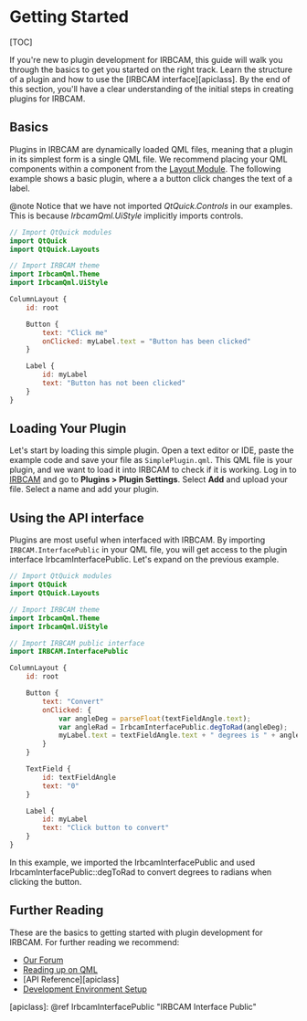 # Getting Started
[TOC]

If you're new to plugin development for IRBCAM, this guide will walk you through the basics to get you started on the right track. Learn the structure of a plugin and how to use the [IRBCAM interface][apiclass]. By the end of this section, you'll have a clear understanding of the initial steps in creating plugins for IRBCAM.


## Basics

Plugins in IRBCAM are dynamically loaded QML files, meaning that a plugin in its simplest form is a single QML file. We recommend placing your QML components within a component from the [Layout Module](https://doc.qt.io/qt-6/qtquick-layouts-qmlmodule.html). The following example shows a basic plugin, where a a button click changes the text of a label.


@note Notice that we have not imported *QtQuick.Controls* in our examples. This is because *IrbcamQml.UiStyle* implicitly imports controls.

```qml
// Import QtQuick modules
import QtQuick
import QtQuick.Layouts

// Import IRBCAM theme
import IrbcamQml.Theme
import IrbcamQml.UiStyle

ColumnLayout {
    id: root

    Button {
        text: "Click me"
        onClicked: myLabel.text = "Button has been clicked"
    }

    Label {
        id: myLabel
        text: "Button has not been clicked"
    }
}
```


## Loading Your Plugin

Let's start by loading this simple plugin. Open a text editor or IDE, paste the example code and save your file as `SimplePlugin.qml`. This QML file is your plugin, and we want to load it into IRBCAM to check if it is working. Log in to [IRBCAM](https://irbcam.com/app) and go to **Plugins > Plugin Settings**. Select **Add** and upload your file. Select a name and add your plugin.


## Using the API interface

Plugins are most useful when interfaced with IRBCAM. By importing `IRBCAM.InterfacePublic` in your QML file, you will get access to the plugin interface IrbcamInterfacePublic. Let's expand on the previous example.


```qml
// Import QtQuick modules
import QtQuick
import QtQuick.Layouts

// Import IRBCAM theme
import IrbcamQml.Theme
import IrbcamQml.UiStyle

// Import IRBCAM public interface
import IRBCAM.InterfacePublic

ColumnLayout {
    id: root

    Button {
        text: "Convert"
        onClicked: {
            var angleDeg = parseFloat(textFieldAngle.text);
            var angleRad = IrbcamInterfacePublic.degToRad(angleDeg);
            myLabel.text = textFieldAngle.text + " degrees is " + angleRad.toFixed(3) + " radians"
        }
    }

    TextField {
        id: textFieldAngle
        text: "0"
    }

    Label {
        id: myLabel
        text: "Click button to convert"
    }
}
```

In this example, we imported the IrbcamInterfacePublic and used IrbcamInterfacePublic::degToRad to convert degrees to radians when clicking the button.

## Further Reading

These are the basics to getting started with plugin development for IRBCAM. For further reading we recommend:

- [Our Forum](https://forum.hokarob.com/)
- [Reading up on QML](https://doc.qt.io/qt-6/qmlfirststeps.html)
- [API Reference][apiclass]
- [Development Environment Setup](environment_setup.md)

[apiclass]: @ref IrbcamInterfacePublic "IRBCAM Interface Public"